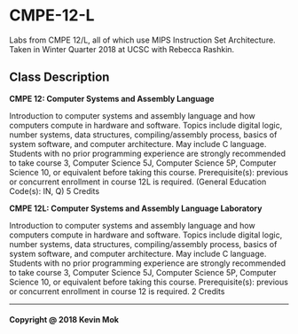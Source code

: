 # CMPE-12-L
Labs from CMPE 12/L, all of which use MIPS Instruction Set Architecture. Taken in Winter Quarter 2018 at UCSC with Rebecca Rashkin.

## Class Description
**CMPE 12: Computer Systems and Assembly Language**

Introduction to computer systems and assembly language and how computers compute in hardware and software. Topics include digital logic, number systems, data structures, compiling/assembly process, basics of system software, and computer architecture. May include C language. Students with no prior programming experience are strongly recommended to take course 3, Computer Science 5J, Computer Science 5P, Computer Science 10, or equivalent before taking this course. Prerequisite(s): previous or concurrent enrollment in course 12L is required. (General Education Code(s): IN, Q) 5 Credits

**CMPE 12L: Computer Systems and Assembly Language Laboratory**

Introduction to computer systems and assembly language and how computers compute in hardware and software. Topics include digital logic, number systems, data structures, compiling/assembly process, basics of system software, and computer architecture. May include C language. Students with no prior programming experience are strongly recommended to take course 3, Computer Science 5J, Computer Science 5P, Computer Science 10, or equivalent before taking this course. Prerequisite(s): previous or concurrent enrollment in course 12 is required. 2 Credits

________________
#### Copyright @ 2018 Kevin Mok
